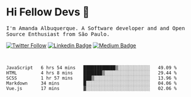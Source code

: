 # Hi Fellow Devs :wave:
   
<p>
  <samp>
    I'm Amanda Albuquerque. A Software developer and and Open Source Enthusiast from São Paulo.
  </samp>

  
  [![Twitter Follow](https://img.shields.io/twitter/follow/alalbux?style=social)](https://www.twitter.com/alalbux)
  [![Linkedin Badge](https://img.shields.io/badge/-alalbux-blue?style=flat-square&logo=Linkedin&logoColor=white&link=https://www.linkedin.com/in/alalbux/)](https://www.linkedin.com/in/alalbux/)
  [![Medium Badge](https://img.shields.io/badge/-alalbux-black?style=flat-square&logo=Medium&logoColor=white&link=https://medium.com/@alalbux)](https://medium.com/@alalbux)
</p>

  <br/>
  

<!--START_SECTION:waka-->
```text
JavaScript   6 hrs 54 mins   ████████████▒░░░░░░░░░░░░   49.09 % 
HTML         4 hrs 8 mins    ███████▒░░░░░░░░░░░░░░░░░   29.44 % 
SCSS         1 hr 57 mins    ███▒░░░░░░░░░░░░░░░░░░░░░   13.96 % 
Markdown     34 mins         █░░░░░░░░░░░░░░░░░░░░░░░░   04.06 % 
Vue.js       17 mins         ▓░░░░░░░░░░░░░░░░░░░░░░░░   02.06 % 
```
<!--END_SECTION:waka-->


